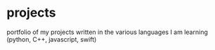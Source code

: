 # projects
portfolio of my projects written in the various languages I am learning (python, C++, javascript, swift)
